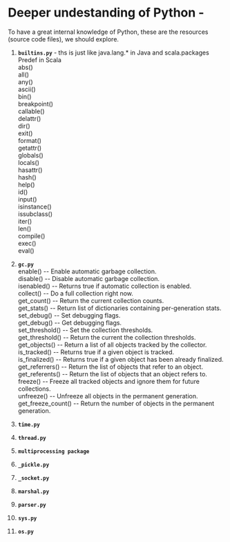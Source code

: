 # Deeper undestanding of Python - 

To have a great internal knowledge of Python, these are the resources (source code files), we should explore.  
1. **`builtins.py`** - ths is just like java.lang.* in Java and scala.packages Predef in Scala  
  abs()  
  all()  
  any()  
  ascii()  
  bin()  
  breakpoint()  
  callable()  
  delattr()  
  dir()  
  exit()  
  format()  
  getattr()  
  globals()  
  locals()  
  hasattr()  
  hash()  
  help()  
  id()  
  input()  
  isinstance()  
  issubclass()  
  iter()  
  len()  
  compile()    
  exec()  
  eval()  
2. **`gc.py`**  
  enable() -- Enable automatic garbage collection.  
  disable() -- Disable automatic garbage collection.  
  isenabled() -- Returns true if automatic collection is enabled.  
  collect() -- Do a full collection right now.  
  get_count() -- Return the current collection counts.  
  get_stats() -- Return list of dictionaries containing per-generation stats.  
  set_debug() -- Set debugging flags.  
  get_debug() -- Get debugging flags.  
  set_threshold() -- Set the collection thresholds.  
  get_threshold() -- Return the current the collection thresholds.  
  get_objects() -- Return a list of all objects tracked by the collector.  
  is_tracked() -- Returns true if a given object is tracked.  
  is_finalized() -- Returns true if a given object has been already finalized.  
  get_referrers() -- Return the list of objects that refer to an object.  
  get_referents() -- Return the list of objects that an object refers to.  
  freeze() -- Freeze all tracked objects and ignore them for future collections.  
  unfreeze() -- Unfreeze all objects in the permanent generation.  
  get_freeze_count() -- Return the number of objects in the permanent generation.  

3. **`time.py`**

4. **`thread.py`**

5. **`multiprocessing package`**

6. **`_pickle.py`**

7. **`_socket.py`**

8. **`marshal.py`**

9. **`parser.py`**

10. **`sys.py`**

11. **`os.py`**


